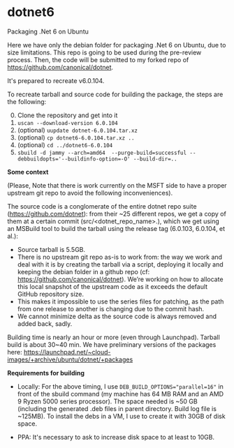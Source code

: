 # dotnet6


Packaging .Net 6 on Ubuntu

Here we have only the debian folder for packaging .Net 6 on Ubuntu, due to size limitations. 
This repo is going to be used during the pre-review process. Then, the code will be submitted to 
my forked repo of https://github.com/canonical/dotnet.

It's prepared to recreate v6.0.104.

To recreate tarball and source code for building the package, the steps are the following:

0. Clone the repository and get into it
1. `uscan --download-version 6.0.104`
2. (optional) `uupdate dotnet-6.0.104.tar.xz`
3. (optional) `cp dotnet6-6.0.104.tar.xz ..`
4. (optional) `cd ../dotnet6-6.0.104`
5. `sbuild -d jammy --arch=amd64  --purge-build=successful --debbuildopts='--buildinfo-option=-O' --build-dir=..`


**Some context**

(Please, Note that there is work currently on the MSFT side to have a proper upstream git repo to avoid the following inconveniences).

The source code is a conglomerate of the entire dotnet repo suite (https://github.com/dotnet): from their ~25 different repos, we get a copy of them at a certain commit (src/<dotnet_repo_name>.<hash>), which we get using an MSBuild tool to build the tarball using the release tag (6.0.103, 6.0.104, et al.):
 * Source tarball is 5.5GB.
 * There is no upstream git repo as-is to work from: the way we work and deal with it is by creating the tarball via a script, deploying it locally and keepìng the debian folder in a github repo (cf: https://github.com/canonical/dotnet). We’re working on how to allocate this local snapshot of the upstream code as it exceeds the default GitHub repository size.
 * This makes it impossible to use the series files for patching, as the path from one release to another is changing due to the commit hash.
 * We cannot minimize delta as the source code is always removed and added back, sadly.

  Building time is nearly an hour or more (even through Launchpad). Tarball build is about 30~40 min. We have preliminary versions of the packages here: https://launchpad.net/~cloud-images/+archive/ubuntu/dotnet/+packages
  
  
**Requirements for building**
  
  * Locally:
  For the above timing, I use `DEB_BUILD_OPTIONS="parallel=16"` in front of the sbuild command (my machine has 64 MB RAM and an AMD 9 Ryzen 5000 series processor).
  The space needed is ~50 GB (including the generated .deb files in parent directory. Build log file is ~125MB).
  To install the debs in a VM, I use to create it with 30GB of disk space.
  
  * PPA:
    It's necessary to ask to increase disk space to at least to 10GB.
